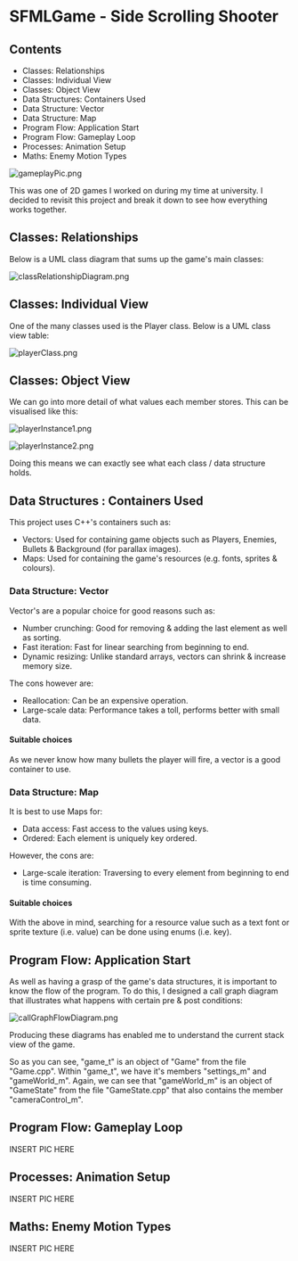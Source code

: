 # SFMLGame - Side Scrolling Shooter

## Contents
- Classes: Relationships
- Classes: Individual View
- Classes: Object View
- Data Structures: Containers Used
- Data Structure: Vector
- Data Structure: Map
- Program Flow: Application Start
- Program Flow: Gameplay Loop
- Processes: Animation Setup
- Maths: Enemy Motion Types

![gameplayPic.png](https://github.com/M35S/SFMLGameTest/blob/main/SFML%20Github%20images/gameplayPic.png)

This was one of 2D games I worked on during my time at university. I decided to revisit this project and break it down to see how everything works together.

## Classes: Relationships

Below is a UML class diagram that sums up the game's main classes:

![classRelationshipDiagram.png](https://github.com/M35S/SFMLGameTest/blob/main/SFML%20Github%20images/classRelationshipDiagram.PNG)

## Classes: Individual View

One of the many classes used is the Player class. Below is a UML class view table:

![playerClass.png](https://github.com/M35S/SFMLGameTest/blob/main/SFML%20Github%20images/playerClass.PNG)

## Classes: Object View

We can go into more detail of what values each member stores. This can be visualised like this:

![playerInstance1.png](https://github.com/M35S/SFMLGameTest/blob/main/SFML%20Github%20images/playerInstance1.PNG)

![playerInstance2.png](https://github.com/M35S/SFMLGameTest/blob/main/SFML%20Github%20images/playerInstance2.PNG)

Doing this means we can exactly see what each class / data structure holds.

## Data Structures : Containers Used

This project uses C++'s containers such as:
- Vectors: Used for containing game objects such as Players, Enemies, Bullets & Background (for parallax images).
- Maps: Used for containing the game's resources (e.g. fonts, sprites & colours).

### Data Structure: Vector
Vector's are a popular choice for good reasons such as:
- Number crunching: Good for removing & adding the last element as well as sorting.
- Fast iteration: Fast for linear searching from beginning to end.
- Dynamic resizing: Unlike standard arrays, vectors can shrink & increase memory size.

The cons however are:
- Reallocation: Can be an expensive operation.
- Large-scale data: Performance takes a toll, performs better with small data.

#### Suitable choices
As we never know how many bullets the player will fire, a vector is a good container to use. 

### Data Structure: Map
It is best to use Maps for:
- Data access: Fast access to the values using keys.
- Ordered: Each element is uniquely key ordered.

However, the cons are:
- Large-scale iteration: Traversing to every element from beginning to end is time consuming. 

#### Suitable choices
With the above in mind, searching for a resource value such as a text font or sprite texture (i.e. value) can be done using enums (i.e. key).

## Program Flow: Application Start
As well as having a grasp of the game's data structures, it is important to know the flow of the program. 
To do this, I designed a call graph diagram that illustrates what happens with certain pre & post conditions:

![callGraphFlowDiagram.png](https://github.com/M35S/SFMLGameTest/blob/main/SFML%20Github%20images/callGraphFlowDiagram.PNG)

Producing these diagrams has enabled me to understand the current stack view of the game. 

So as you can see, "game_t" is an object of "Game" from the file "Game.cpp". 
Within "game_t", we have it's members "settings_m" and "gameWorld_m". 
Again, we can see that "gameWorld_m" is an object of "GameState" from the file "GameState.cpp" that also contains the member "cameraControl_m".

## Program Flow: Gameplay Loop

INSERT PIC HERE

## Processes: Animation Setup

INSERT PIC HERE

## Maths: Enemy Motion Types

INSERT PIC HERE
